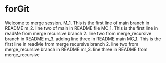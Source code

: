 # forGit

Welcome to merge session.
M_1. This is the first line of main branch in README
m_2. line two of main in README file
MC_1. This is the first line in readMe from merge recursive branch 2. line two from merge_recursive branch in README
m_3. adding line three in README main
MC_1. This is the first line in readMe from merge recursive branch 2. line two from merge_recursive branch in README
mr_3. line three in README from merge_recursive

